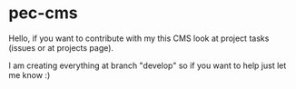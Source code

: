 # pec-cms

Hello, if you want to contribute with my this CMS look at project tasks (issues or at projects page).

I am creating everything at branch "develop" so if you want to help just let me know :)
